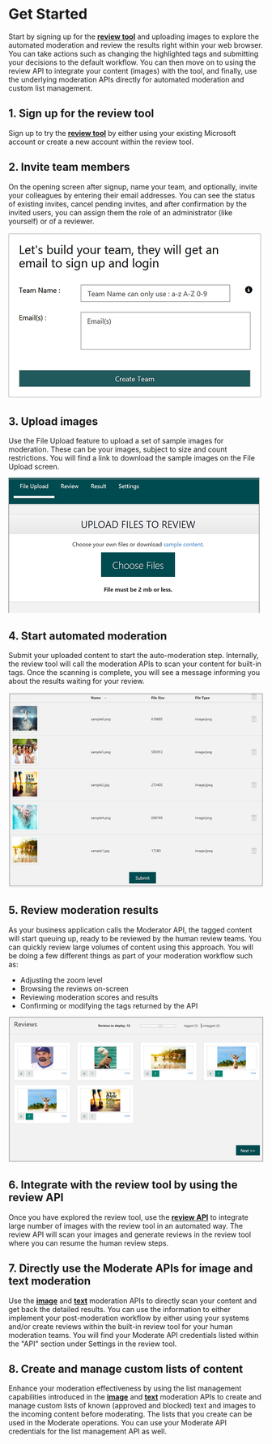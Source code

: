 <!-- 
NavPath: Content Moderator
LinkLabel: Get Started
Url: content-moderator/documentation/quickstart
Weight: 190
-->

# Get Started #
Start by signing up for the [**review tool**](http://contentmoderator.cognitive.microsoft.com/ "Content Moderator Review Tool") and uploading images to explore the automated moderation and review the  results right within your web browser. You can take actions such as changing the highlighted tags and submitting your decisions to the default workflow. You can then move on to using the review API to integrate your content (images) with the tool, and finally, use the underlying moderation APIs directly for automated moderation and custom list management.

## 1. Sign up for the review tool ##
Sign up to try the [**review tool**](http://contentmoderator.cognitive.microsoft.com/ "Content Moderator Review Tool") by either using your existing Microsoft account or create a new account within the review tool.

## 2. Invite team members ##
On the opening screen after signup, name your team, and optionally, invite your colleagues by entering their email addresses. You can see the status of existing invites, cancel pending invites, and after confirmation by the invited users, you can assign them the role of an administrator (like yourself) or of a reviewer.

![Invite team member](images/QuickStart-2-small.png)

## 3. Upload images ##
Use the File Upload feature to upload a set of sample images for moderation. These can be your images, subject to size and count restrictions. You will find a link to download the sample images on the File Upload screen.

![Upload files](images/QuickStart-3.PNG)

## 4. Start automated moderation ##
Submit your uploaded content to start the auto-moderation step. Internally, the review tool will call the moderation APIs to scan your content for built-in tags. Once the scanning is complete, you will see a message informing you about the results waiting for your review.

![Moderate files](images/QuickStart-4.PNG)

## 5. Review moderation results ##
As your business application calls the Moderator API, the tagged content will start queuing up, ready to be reviewed by the human review teams. You can quickly review large volumes of content using this approach. You will be doing a few different things as part of your moderation workflow such as:

- Adjusting the zoom level
- Browsing the reviews on-screen
- Reviewing moderation scores and results
- Confirming or modifying the tags returned by the API

![Review results](images/QuickStart-5.PNG)

## 6. Integrate with the review tool by using the review API ##
Once you have explored the review tool, use the [**review API**](review-api.md "Content Moderator Review API") to integrate large number of images with the review tool in an automated way. The review API will scan your images and generate reviews in the review tool where you can resume the human review steps.

## 7. Directly use the Moderate APIs for image and text moderation ##
Use the [**image**](image-moderation-api.md "Image Moderation API") and [**text**](text-moderation-api.md "Text Moderation API") moderation APIs to directly scan your content and get back the detailed results. You can use the information to either implement your post-moderation workflow by either using your  systems and/or create reviews within the built-in review tool for your human moderation teams. You will find your Moderate API credentials listed within the "API" section under Settings in the review tool.

## 8. Create and manage custom lists of content ##
Enhance your moderation effectiveness by using the list management capabilities introduced in the [**image**](image-moderation-api.md "Image Moderation API") and [**text**](text-moderation-api.md "Text Moderation API") moderation APIs to create and manage custom lists of known (approved and blocked) text and images to the incoming content before moderating. The lists that you create can be used in the Moderate operations. You can use your Moderate API credentials for the list management API as well.
